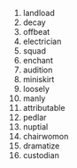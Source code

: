 01. landload
02. decay
03. offbeat
04. electrician
05. squad
06. enchant
07. audition
08. miniskirt
09. loosely
10. manly
11. attributable
12. pedlar
13. nuptial
14. chairwomon
15. dramatize
16. custodian